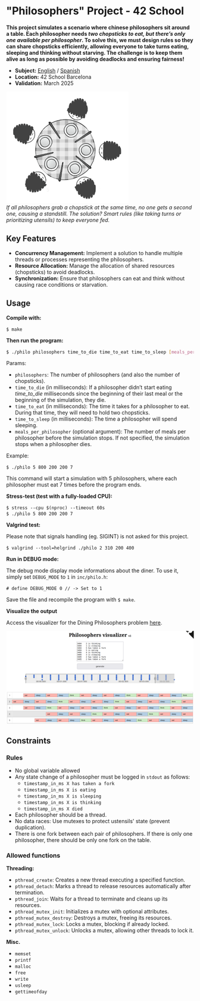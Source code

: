 # "Philosophers" Project - 42 School

**This project simulates a scenario where chinese philosophers sit around a table. Each philosopher needs *two chopsticks to eat, but there’s only one available per philosopher*. To solve this, we must design rules so they can share chopsticks efficiently, allowing everyone to take turns eating, sleeping and thinking without starving. The challenge is to keep them alive as long as possible by avoiding deadlocks and ensuring fairness!**

- **Subject:** [English](./subject/en.subject.pdf) / [Spanish](./subject/es.subject.pdf)
- **Location:** 42 School Barcelona
- **Validation:** March 2025

![42 philosophers](test/screenshot/philosophers_problem_42.png) \
*If all philosophers grab a chopstick at the same time, no one gets a second one, causing a standstill. The solution? Smart rules (like taking turns or prioritizing utensils) to keep everyone fed.*

## Key Features

- **Concurrency Management:** Implement a solution to handle multiple threads or processes representing the philosophers.
- **Resource Allocation:** Manage the allocation of shared resources (chopsticks) to avoid deadlocks.
- **Synchronization:** Ensure that philosophers can eat and think without causing race conditions or starvation.

## Usage

**Compile with:**
```
$ make
```

**Then run the program:**
```bash
$ ./philo philosophers time_to_die time_to_eat time_to_sleep [meals_per_philosopher]
```
Params:
- `philosophers`: The number of philosophers (and also the number of chopsticks).
- `time_to_die` (in milliseconds): If a philosopher didn’t start eating *time_to_die* milliseconds since the beginning of their last meal or the beginning of the simulation, they die.
- `time_to_eat` (in milliseconds): The time it takes for a philosopher to eat. During that time, they will need to hold two chopsticks.
- `time_to_sleep` (in milliseconds): The time a philosopher will spend sleeping. 
- `meals_per_philosopher` (optional argument): The number of meals per philosopher before the simulation stops. If not specified, the simulation stops when a philosopher dies. 

Example:
```
$ ./philo 5 800 200 200 7
```
This command will start a simulation with 5 philosophers, where each philosopher must eat 7 times before the program ends.

**Stress-test (test with a fully-loaded CPU):**
```
$ stress --cpu $(nproc) --timeout 60s
$ ./philo 5 800 200 200 7
```

**Valgrind test:**

Please note that signals handling (eg. SIGINT) is not asked for this project.
```
$ valgrind --tool=helgrind ./philo 2 310 200 400
```

**Run in DEBUG mode:**

The debug mode display mode informations about the diner. To use it, simply set `DEBUG_MODE` to `1` in `inc/philo.h`:
```
# define DEBUG_MODE 0 // -> Set to 1
```
Save the file and recompile the program with `$ make`.

**Visualize the output**

Access the visualizer for the Dining Philosophers problem [here](https://nafuka11.github.io/philosophers-visualizer-v2/).

![42 philosophers visualizer](test/screenshot/dining_philosophers_visualizer_42.png)

## Constraints

### Rules
- No global variable allowed
- Any state change of a philosopher must be logged in `stdout` as follows:
	- `timestamp_in_ms X has taken a fork`
	- `timestamp_in_ms X is eating`
	- `timestamp_in_ms X is sleeping`
	- `timestamp_in_ms X is thinking`
	- `timestamp_in_ms X died`
- Each philosopher should be a thread.
- No data races: Use mutexes to protect ustensils' state (prevent duplication).
- There is one fork between each pair of philosophers. If there is only one philosopher, there should be only one fork on the table.

### Allowed functions

**Threading:**
- `pthread_create`: Creates a new thread executing a specified function.
- `pthread_detach`: Marks a thread to release resources automatically after termination.
- `pthread_join`: Waits for a thread to terminate and cleans up its resources.
- `pthread_mutex_init`: Initializes a mutex with optional attributes.
- `pthread_mutex_destroy`: Destroys a mutex, freeing its resources.
- `pthread_mutex_lock`: Locks a mutex, blocking if already locked.
- `pthread_mutex_unlock`: Unlocks a mutex, allowing other threads to lock it.

**Misc.**
- `memset`
- `printf`
- `malloc`
- `free`
- `write`
- `usleep`
- `gettimeofday`
